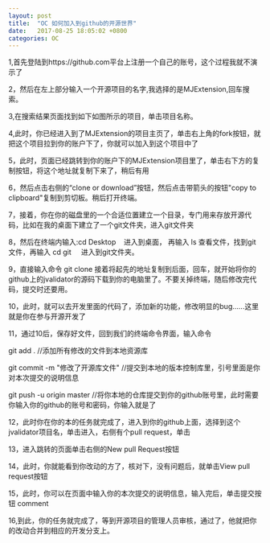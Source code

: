 ```yaml
---
layout: post
title:  "OC 如何加入到github的开源世界"
date:   2017-08-25 18:05:02 +0800
categories: OC
---
```


1,首先登陆到https://github.com平台上注册一个自己的账号，这个过程我就不演示了

2，然后在左上部分输入一个开源项目的名字,我选择的是MJExtension,回车搜索。

3,在搜索结果页面找到如下如图所示的项目，单击项目名称。

4,此时，你已经进入到了MJExtension的项目主页了，单击右上角的fork按钮，就把这个项目拉到你的账户下了，你就可以加入到这个项目中了

5，此时，页面已经跳转到你的账户下的MJExtension项目里了，单击右下方的复制按钮，将这个地址就复制下来了，稍后有用

6，然后点击右侧的“clone or download”按钮，然后点击带箭头的按钮"copy to clipboard"复制到剪切板。稍后打开终端。

7，接着，你在你的磁盘里的一个合适位置建立一个目录，专门用来存放开源代码，比如在我的桌面下建立了一个git文件夹，进入git文件夹

8，然后在终端内输入:cd Desktop    进入到桌面， 再输入 ls 查看文件，找到git文件，再输入 cd git     进入到git文件夹。

9，直接输入命令 git  clone  接着将起先的地址复制到后面，回车，就开始将你的github上的jvalidator的源码下载到你的电脑里了。不要关掉终端，随后修改完代码，提交时还要用。

10，此时，就可以去开发里面的代码了，添加新的功能，修改明显的bug......这里就是你在参与开源开发了

11，通过10后，保存好文件，回到我们的终端命令界面，输入命令

git add .  //添加所有修改的文件到本地资源库

git  commit -m "修改了开源库文件"  //提交到本地的版本控制库里，引号里面是你对本次提交的说明信息

git push -u origin master  //将你本地的仓库提交到你的github账号里，此时需要你输入你的github的账号和密码，你输入就是了

12，此时你在你的本的任务就完成了，进入到你的github上面，选择到这个jvalidator项目名，单击进入，右侧有个pull request，单击

13，进入跳转的页面单击右侧的New pull Request按钮

14，此时，你就能看到你改动的方了，核对下，没有问题后，就单击View pull request按钮

15，此时，你可以在页面中输入你的本次提交的说明信息，输入完后，单击提交按钮 comment

16,到此，你的任务就完成了，等到开源项目的管理人员审核，通过了，他就把你的改动合并到相应的开发分支上。


